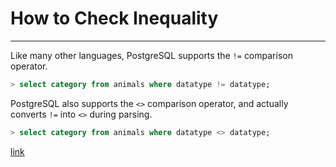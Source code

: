 # How to Check Inequality

---

Like many other languages, PostgreSQL supports the `!=` comparison operator.

```sql
> select category from animals where datatype != datatype;
```

PostgreSQL also supports the `<>` comparison operator, and actually converts `!=` into `<>` during parsing.

```sql
> select category from animals where datatype <> datatype;
```

[link](https://www.postgresql.org/docs/15/functions-comparison.html)
